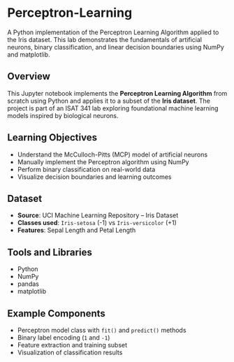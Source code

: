 # Perceptron-Learning
A Python implementation of the Perceptron Learning Algorithm applied to the Iris dataset. This lab demonstrates the fundamentals of artificial neurons, binary classification, and linear decision boundaries using NumPy and matplotlib.

## Overview
This Jupyter notebook implements the **Perceptron Learning Algorithm** from scratch using Python and applies it to a subset of the **Iris dataset**. The project is part of an ISAT 341 lab exploring foundational machine learning models inspired by biological neurons.

## Learning Objectives
- Understand the McCulloch-Pitts (MCP) model of artificial neurons
- Manually implement the Perceptron algorithm using NumPy
- Perform binary classification on real-world data
- Visualize decision boundaries and learning outcomes

## Dataset
- **Source**: UCI Machine Learning Repository – Iris Dataset
- **Classes used**: `Iris-setosa` (-1) vs `Iris-versicolor` (+1)
- **Features**: Sepal Length and Petal Length

## Tools and Libraries
- Python
- NumPy
- pandas
- matplotlib

## Example Components
- Perceptron model class with `fit()` and `predict()` methods
- Binary label encoding (`1` and `-1`)
- Feature extraction and training subset
- Visualization of classification results
